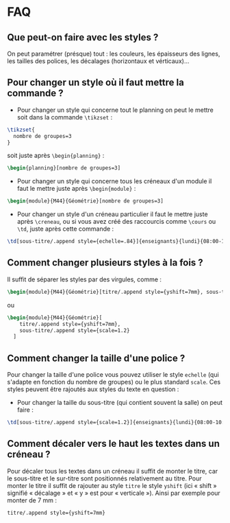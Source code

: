 # FAQ

## Que peut-on faire avec les styles ?

On peut paramétrer (présque) tout : les couleurs, les épaisseurs des lignes, les tailles des polices, les décalages (horizontaux et vérticaux)...

## Pour changer un style où il faut mettre la commande ?

- Pour changer un style qui concerne tout le planning on peut le mettre soit dans la commande `\tikzset` :
```tex
\tikzset{
  nombre de groupes=3
}
```
soit juste après `\begin{planning}` :
```tex
\begin{planning}[nombre de groupes=3]
```
- Pour changer un style qui concerne tous les créneaux d'un module il faut le mettre juste après `\begin{module}` :
```tex
\begin{module}{M44}{Géométrie}[nombre de groupes=3]
```
- Pour changer un style d'un créneau particulier il faut le mettre juste après `\creneau`, ou si vous avez créé des raccourcis comme `\cours` ou `\td`, juste après cette commande :
```tex
\td[sous-titre/.append style={echelle=.84}]{enseignants}{lundi}{08:00-10:00}{nom salle}
```

## Comment changer plusieurs styles à la fois ?

Il suffit de séparer les styles par des virgules, comme :

```tex
\begin{module}{M44}{Géométrie}[titre/.append style={yshift=7mm}, sous-titre/.append style={scale=1.2}]
```
ou
```tex
\begin{module}{M44}{Géométrie}[
    titre/.append style={yshift=7mm},
    sous-titre/.append style={scale=1.2}
  ]
```

## Comment changer la taille d'une police ?

Pour changer la taille d'une police vous pouvez utiliser le style `echelle` (qui s'adapte en fonction du nombre de groupes) ou le plus standard `scale`. Ces styles peuvent être rajoutés aux styles du texte en question :
- Pour changer la taille du sous-titre (qui contient souvent la salle) on peut faire :
```tex
\td[sous-titre/.append style={scale=1.2}]{enseignants}{lundi}{08:00-10:00}{nom salle}
```

## Comment décaler vers le haut les textes dans un créneau ?

Pour décaler tous les textes dans un créneau il suffit de monter le titre, car le sous-titre et le sur-titre sont positionnés relativement au titre. Pour monter le titre il suffit de rajouter au style `titre` le style `yshift` (ici « shift » signifié « décalage » et « y » est pour « verticale »). Ainsi par exemple pour monter de 7 mm :
```tex
titre/.append style={yshift=7mm}
```
